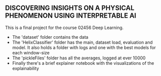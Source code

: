 ## DISCOVERING INSIGHTS ON A PHYSICAL PHENOMENON USING INTERPRETABLE AI

This is a final project for the course 02456 Deep Learning.
- The 'dataset' folder contains the data
- The 'HelixClassifier' folder has the main, dataset load, evaluation and model. It also holds a folder with logs and one with the best models for each window-size
- The 'pickleFiles' folder has all the averages, logged at ever 10000
- Finally there's a brief explainer notebook with the visualizations of the explainability
